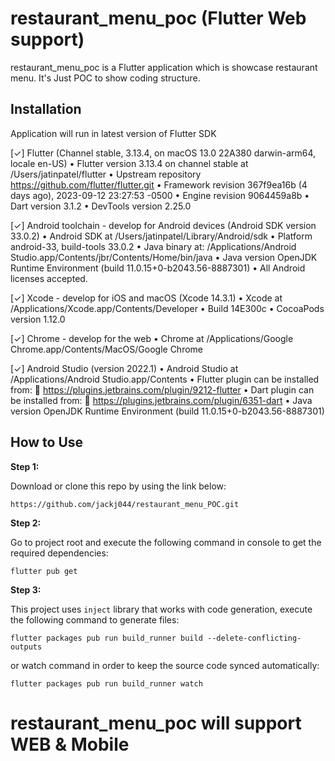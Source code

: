 # restaurant_menu_poc (Flutter Web support)

restaurant_menu_poc is a Flutter application which is showcase restaurant menu.
It's Just POC to show coding structure.

## Installation

Application will run in latest version of Flutter SDK

[✓] Flutter (Channel stable, 3.13.4, on macOS 13.0 22A380 darwin-arm64, locale en-US)
    • Flutter version 3.13.4 on channel stable at /Users/jatinpatel/flutter
    • Upstream repository https://github.com/flutter/flutter.git
    • Framework revision 367f9ea16b (4 days ago), 2023-09-12 23:27:53 -0500
    • Engine revision 9064459a8b
    • Dart version 3.1.2
    • DevTools version 2.25.0

[✓] Android toolchain - develop for Android devices (Android SDK version 33.0.2)
    • Android SDK at /Users/jatinpatel/Library/Android/sdk
    • Platform android-33, build-tools 33.0.2
    • Java binary at: /Applications/Android Studio.app/Contents/jbr/Contents/Home/bin/java
    • Java version OpenJDK Runtime Environment (build 11.0.15+0-b2043.56-8887301)
    • All Android licenses accepted.

[✓] Xcode - develop for iOS and macOS (Xcode 14.3.1)
    • Xcode at /Applications/Xcode.app/Contents/Developer
    • Build 14E300c
    • CocoaPods version 1.12.0

[✓] Chrome - develop for the web
    • Chrome at /Applications/Google Chrome.app/Contents/MacOS/Google Chrome

[✓] Android Studio (version 2022.1)
    • Android Studio at /Applications/Android Studio.app/Contents
    • Flutter plugin can be installed from:
      🔨 https://plugins.jetbrains.com/plugin/9212-flutter
    • Dart plugin can be installed from:
      🔨 https://plugins.jetbrains.com/plugin/6351-dart
    • Java version OpenJDK Runtime Environment (build 11.0.15+0-b2043.56-8887301)


## How to Use 

**Step 1:**

Download or clone this repo by using the link below:

```
https://github.com/jackj044/restaurant_menu_POC.git
```

**Step 2:**

Go to project root and execute the following command in console to get the required dependencies: 

```
flutter pub get 
```

**Step 3:**

This project uses `inject` library that works with code generation, execute the following command to generate files:

```
flutter packages pub run build_runner build --delete-conflicting-outputs
```

or watch command in order to keep the source code synced automatically:

```
flutter packages pub run build_runner watch
```


# restaurant_menu_poc will support WEB & Mobile
